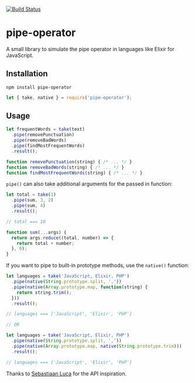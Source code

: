 [![Build Status](https://travis-ci.org/skaterdav85/pipe-operator.svg?branch=master)](https://travis-ci.org/skaterdav85/pipe-operator)

# pipe-operator

A small library to simulate the pipe operator in languages like Elixir for JavaScript.

## Installation

```
npm install pipe-operator
```

```js
let { take, native } = require('pipe-operator');
```

## Usage

```js
let frequentWords = take(text)
  .pipe(removePunctuation)
  .pipe(removeBadWords)
  .pipe(findMostFrequentWords)
  .result();

function removePunctuation(string) { /* ... */ }
function removeBadWords(string) { /* ... */ }
function findMostFrequentWords(string) { /* ... */ }
```

`pipe()` can also take additional arguments for the passed in function:

```js
let total = take(1)
  .pipe(sum, 3, 2)
  .pipe(sum, 4)
  .result();

// total === 10

function sum(...args) {
  return args.reduce((total, number) => {
    return total + number;
  }, 0);
}
```

If you want to pipe to built-in prototype methods, use the `native()` function:

```js
let languages = take('JavaScript, Elixir, PHP')
  .pipe(native(String.prototype.split, ','))
  .pipe(native(Array.prototype.map, function(string) {
    return string.trim();
  }))
  .result();

// languages === ['JavaScript', 'Elixir', 'PHP']

// OR

let languages = take('JavaScript, Elixir, PHP')
  .pipe(native(String.prototype.split, ','))
  .pipe(native(Array.prototype.map, native(String.prototype.trim)))
  .result();

// languages === ['JavaScript', 'Elixir', 'PHP']
```

Thanks to [Sebastiaan Luca](https://blog.sebastiaanluca.com/enabling-php-method-chaining-with-a-makeshift-pipe-operator) for the API inspiration.

